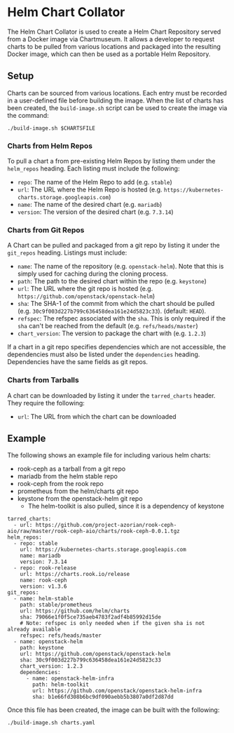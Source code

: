 # Helm Chart Collator

The Helm Chart Collator is used to create a Helm Chart Repository served from a Docker
image via Chartmuseum. It allows a developer to request charts to be pulled from various
locations and packaged into the resulting Docker image, which can then be used as a
portable Helm Repository.

## Setup

Charts can be sourced from various locations. Each entry must be recorded in a
user-defined file before building the image. When the list of charts has been created,
the `build-image.sh` script can be used to create the image via the command:

```
./build-image.sh $CHARTSFILE
```

### Charts from Helm Repos

To pull a chart a from pre-existing Helm Repos by listing them under the `helm_repos`
heading. Each listing must include the following:

* `repo`: The name of the Helm Repo to add (e.g. `stable`)
* `url`: The URL where the Helm Repo is hosted (e.g. `https://kubernetes-charts.storage.googleapis.com`)
* `name`: The name of the desired chart (e.g. `mariadb`)
* `version`: The version of the desired chart (e.g. `7.3.14`)


### Charts from Git Repos

A Chart can be pulled and packaged from a git repo by listing it under the `git_repos`
heading. Listings must include:

* `name`: The name of the repository (e.g. `openstack-helm`). Note that this is simply
  used for caching during the cloning process.
* `path`: The path to the desired chart within the repo (e.g. `keystone`)
* `url`: The URL where the git repo is hosted (e.g. `https://github.com/openstack/openstack-helm`)
* `sha`: The SHA-1 of the commit from which the chart should be pulled (e.g. `30c9f003d227b799c636458dea161e24d5823c33`). (default: `HEAD`).
* `refspec`: The refspec associated with the `sha`. This is only required if the `sha`
  can't be reached from the default (e.g. `refs/heads/master`)
* `chart_version`: The version to package the chart with (e.g. `1.2.3`)

If a chart in a git repo specifies dependencies which are not accessible, the
dependencies must also be listed under the `dependencies` heading. Dependencies have the
same fields as git repos.

### Charts from Tarballs

A chart can be downloaded by listing it under the `tarred_charts` header. They
require the following:

* `url`: The URL from which the chart can be downloaded

## Example

The following shows an example file for including various helm charts:
* rook-ceph as a tarball from a git repo
* mariadb from the helm stable repo
* rook-ceph from the rook repo
* prometheus from the helm/charts git repo
* keystone from the openstack-helm git repo
  * The helm-toolkit is also pulled, since it is a dependency of keystone

```
tarred_charts:
  - url: https://github.com/project-azorian/rook-ceph-aio/raw/master/rook-ceph-aio/charts/rook-ceph-0.0.1.tgz
helm_repos:
  - repo: stable
    url: https://kubernetes-charts.storage.googleapis.com
    name: mariadb
    version: 7.3.14
  - repo: rook-release
    url: https://charts.rook.io/release
    name: rook-ceph
    version: v1.3.6
git_repos:
  - name: helm-stable
    path: stable/prometheus
    url: https://github.com/helm/charts
    sha: 79066e1f0f5ce735aeb4783f2adf4b85992d15de
    # Note: refspec is only needed when if the given sha is not already available
    refspec: refs/heads/master
  - name: openstack-helm
    path: keystone
    url: https://github.com/openstack/openstack-helm
    sha: 30c9f003d227b799c636458dea161e24d5823c33
    chart_version: 1.2.3
    dependencies:
      - name: openstack-helm-infra
        path: helm-toolkit
        url: https://github.com/openstack/openstack-helm-infra
        sha: b1e66fd308b6bc9df090aebb5b3807a0df2d87dd
```

Once this file has been created, the image can be built with the following:

```
./build-image.sh charts.yaml
```
